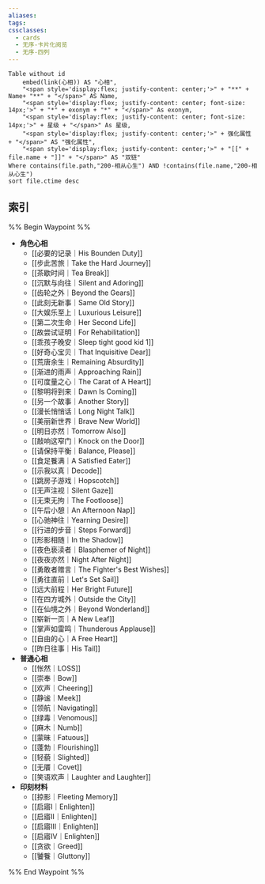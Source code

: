 ```yaml
---
aliases: 
tags: 
cssclasses:
  - cards
  - 无序-卡片化阅览
  - 无序-四列
---
```

```dataview
Table without id
	embed(link(心相)) AS "心相",
	"<span style='display:flex; justify-content: center;'>" + "**" + Name+ "**" + "</span>" AS Name,
	"<span style='display:flex; justify-content: center; font-size: 14px;'>" + "*" + exonym + "*" + "</span>" As exonym,
	"<span style='display:flex; justify-content: center; font-size: 14px;'>" + 星级 + "</span>" As 星级,
	"<span style='display:flex; justify-content: center;'>" + 强化属性  + "</span>" AS "强化属性",
	"<span style='display:flex; justify-content: center;'>" + "[[" + file.name + "]]" + "</span>" AS "双链"
Where contains(file.path,"200-相从心生") AND !contains(file.name,"200-相从心生")
sort file.ctime desc
```

## 索引

%% Begin Waypoint %%
- **角色心相**
	- [[必要的记录｜His Bounden Duty]]
	- [[步此苦旅｜Take the Hard Journey]]
	- [[茶歇时间｜Tea Break]]
	- [[沉默与向往｜Silent and Adoring]]
	- [[齿轮之外｜Beyond the Gears]]
	- [[此刻无新事｜Same Old Story]]
	- [[大娱乐至上｜Luxurious Leisure]]
	- [[第二次生命｜Her Second Life]]
	- [[故尝试证明｜For Rehabilitation]]
	- [[乖孩子晚安｜Sleep tight good kid 1]]
	- [[好奇心宝贝｜That Inquisitive Dear]]
	- [[荒唐余生｜Remaining Absurdity]]
	- [[渐进的雨声｜Approaching Rain]]
	- [[可度量之心｜The Carat of A Heart]]
	- [[黎明将到来｜Dawn Is Coming]]
	- [[另一个故事｜Another Story]]
	- [[漫长悄悄话｜Long Night Talk]]
	- [[美丽新世界｜Brave New World]]
	- [[明日亦然｜Tomorrow Also]]
	- [[敲响这窄门｜Knock on the Door]]
	- [[请保持平衡｜Balance, Please]]
	- [[食足餮满｜A Satisfied Eater]]
	- [[示我以真｜Decode]]
	- [[跳房子游戏｜Hopscotch]]
	- [[无声注视｜Silent Gaze]]
	- [[无束无拘｜The Footloose]]
	- [[午后小憩｜An Afternoon Nap]]
	- [[心驰神往｜Yearning Desire]]
	- [[行进的步音｜Steps Forward]]
	- [[形影相随｜In the Shadow]]
	- [[夜色亵渎者｜Blasphemer of Night]]
	- [[夜夜亦然｜Night After Night]]
	- [[勇敢者赠言｜The Fighter's Best Wishes]]
	- [[勇往直前｜Let's Set Sail]]
	- [[远大前程｜Her Bright Future]]
	- [[在四方城外｜Outside the City]]
	- [[在仙境之外｜Beyond Wonderland]]
	- [[崭新一页｜A New Leaf]]
	- [[掌声如雷鸣｜Thunderous Applause]]
	- [[自由的心｜A Free Heart]]
	- [[昨日往事｜His Tail]]
- **普通心相**
	- [[怅然｜LOSS]]
	- [[崇奉｜Bow]]
	- [[欢声｜Cheering]]
	- [[静谧｜Meek]]
	- [[领航｜Navigating]]
	- [[绿毒｜Venomous]]
	- [[麻木｜Numb]]
	- [[蒙昧｜Fatuous]]
	- [[蓬勃｜Flourishing]]
	- [[轻藐｜Slighted]]
	- [[无餍｜Covet]]
	- [[笑语欢声｜Laughter and Laughter]]
- **印刻材料**
	- [[掠影｜Fleeting Memory]]
	- [[启寤Ⅰ｜Enlighten]]
	- [[启寤Ⅱ｜Enlighten]]
	- [[启寤Ⅲ｜Enlighten]]
	- [[启寤Ⅳ｜Enlighten]]
	- [[贪欲｜Greed]]
	- [[饕餮｜Gluttony]]

%% End Waypoint %%